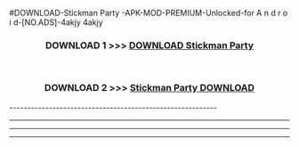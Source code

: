 #DOWNLOAD-Stickman Party -APK-MOD-PREMIUM-Unlocked-for A n d r o i d-[NO.ADS]-4akjy 4akjy 



<div align="center">

<h3>DOWNLOAD 1 >>> <a href="https://getmod2.web.app/?judul=Stickman Party ">DOWNLOAD Stickman Party </a></h3><br>

<h3>DOWNLOAD 2 >>> <a href="https://getmod2.web.app/?judul=Stickman Party ">Stickman Party  DOWNLOAD </a></h3>

</div>
----------------------------------------------------------

----------------------------------------------------------

----------------------------------------------------------

----------------------------------------------------------



